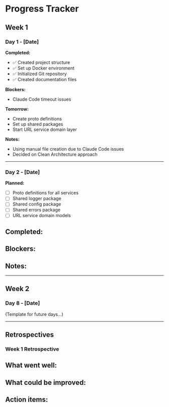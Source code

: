 # Progress Tracker

## Week 1

### Day 1 - [Date]
**Completed:**
- ✅ Created project structure
- ✅ Set up Docker environment
- ✅ Initialized Git repository
- ✅ Created documentation files

**Blockers:**
- Claude Code timeout issues

**Tomorrow:**
- Create proto definitions
- Set up shared packages
- Start URL service domain layer

**Notes:**
- Using manual file creation due to Claude Code issues
- Decided on Clean Architecture approach

---

### Day 2 - [Date]
**Planned:**
- [ ] Proto definitions for all services
- [ ] Shared logger package
- [ ] Shared config package
- [ ] Shared errors package
- [ ] URL service domain models

**Completed:**
- 

**Blockers:**
- 

**Notes:**
- 

---

## Week 2

### Day 8 - [Date]
(Template for future days...)

---

## Retrospectives

### Week 1 Retrospective
**What went well:**
- 

**What could be improved:**
- 

**Action items:**
- 
